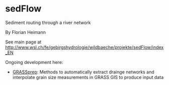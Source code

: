 # sedFlow
Sediment routing through a river network

By Florian Heimann

See main page at http://www.wsl.ch/fe/gebirgshydrologie/wildbaeche/projekte/sedFlow/index_EN


Ongoing development here:
* [GRASSprep](https://github.com/umn-earth-surface/sedFlow/tree/master/GRASSprep): Methods to automatically extract drainge networks and interpolate grain size measurements in GRASS GIS to produce input data
